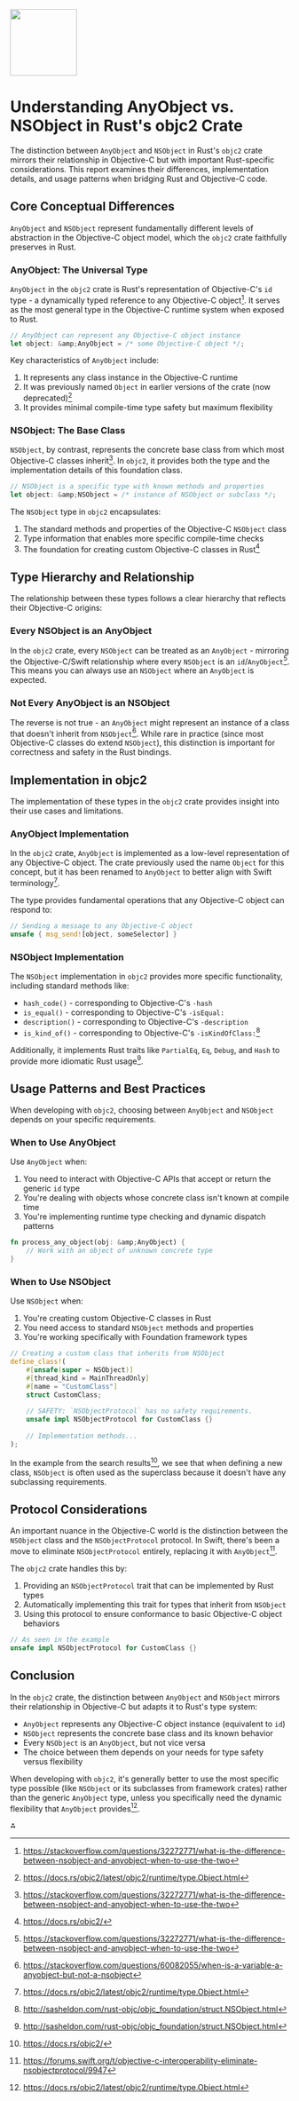 <img src="https://r2cdn.perplexity.ai/pplx-full-logo-primary-dark%402x.png" class="logo" width="120"/>

# Understanding AnyObject vs. NSObject in Rust's objc2 Crate

The distinction between `AnyObject` and `NSObject` in Rust's `objc2` crate mirrors their relationship in Objective-C but with important Rust-specific considerations. This report examines their differences, implementation details, and usage patterns when bridging Rust and Objective-C code.

## Core Conceptual Differences

`AnyObject` and `NSObject` represent fundamentally different levels of abstraction in the Objective-C object model, which the `objc2` crate faithfully preserves in Rust.

### AnyObject: The Universal Type

`AnyObject` in the `objc2` crate is Rust's representation of Objective-C's `id` type - a dynamically typed reference to any Objective-C object[^2]. It serves as the most general type in the Objective-C runtime system when exposed to Rust.

```rust
// AnyObject can represent any Objective-C object instance
let object: &amp;AnyObject = /* some Objective-C object */;
```

Key characteristics of `AnyObject` include:

1. It represents any class instance in the Objective-C runtime
2. It was previously named `Object` in earlier versions of the crate (now deprecated)[^3]
3. It provides minimal compile-time type safety but maximum flexibility

### NSObject: The Base Class

`NSObject`, by contrast, represents the concrete base class from which most Objective-C classes inherit[^2]. In `objc2`, it provides both the type and the implementation details of this foundation class.

```rust
// NSObject is a specific type with known methods and properties
let object: &amp;NSObject = /* instance of NSObject or subclass */;
```

The `NSObject` type in `objc2` encapsulates:

1. The standard methods and properties of the Objective-C `NSObject` class
2. Type information that enables more specific compile-time checks
3. The foundation for creating custom Objective-C classes in Rust[^1]

## Type Hierarchy and Relationship

The relationship between these types follows a clear hierarchy that reflects their Objective-C origins:

### Every NSObject is an AnyObject

In the `objc2` crate, every `NSObject` can be treated as an `AnyObject` - mirroring the Objective-C/Swift relationship where every `NSObject` is an `id`/`AnyObject`[^2]. This means you can always use an `NSObject` where an `AnyObject` is expected.

### Not Every AnyObject is an NSObject

The reverse is not true - an `AnyObject` might represent an instance of a class that doesn't inherit from `NSObject`[^4]. While rare in practice (since most Objective-C classes do extend `NSObject`), this distinction is important for correctness and safety in the Rust bindings.

## Implementation in objc2

The implementation of these types in the `objc2` crate provides insight into their use cases and limitations.

### AnyObject Implementation

In the `objc2` crate, `AnyObject` is implemented as a low-level representation of any Objective-C object. The crate previously used the name `Object` for this concept, but it has been renamed to `AnyObject` to better align with Swift terminology[^3].

The type provides fundamental operations that any Objective-C object can respond to:

```rust
// Sending a message to any Objective-C object
unsafe { msg_send![object, someSelector] }
```


### NSObject Implementation

The `NSObject` implementation in `objc2` provides more specific functionality, including standard methods like:

- `hash_code()` - corresponding to Objective-C's `-hash`
- `is_equal()` - corresponding to Objective-C's `-isEqual:`
- `description()` - corresponding to Objective-C's `-description`
- `is_kind_of()` - corresponding to Objective-C's `-isKindOfClass:`[^8]

Additionally, it implements Rust traits like `PartialEq`, `Eq`, `Debug`, and `Hash` to provide more idiomatic Rust usage[^8].

## Usage Patterns and Best Practices

When developing with `objc2`, choosing between `AnyObject` and `NSObject` depends on your specific requirements.

### When to Use AnyObject

Use `AnyObject` when:

1. You need to interact with Objective-C APIs that accept or return the generic `id` type
2. You're dealing with objects whose concrete class isn't known at compile time
3. You're implementing runtime type checking and dynamic dispatch patterns
```rust
fn process_any_object(obj: &amp;AnyObject) {
    // Work with an object of unknown concrete type
}
```


### When to Use NSObject

Use `NSObject` when:

1. You're creating custom Objective-C classes in Rust
2. You need access to standard `NSObject` methods and properties
3. You're working specifically with Foundation framework types
```rust
// Creating a custom class that inherits from NSObject
define_class!(
    #[unsafe(super = NSObject)]
    #[thread_kind = MainThreadOnly]
    #[name = "CustomClass"]
    struct CustomClass;
    
    // SAFETY: `NSObjectProtocol` has no safety requirements.
    unsafe impl NSObjectProtocol for CustomClass {}
    
    // Implementation methods...
);
```

In the example from the search results[^1], we see that when defining a new class, `NSObject` is often used as the superclass because it doesn't have any subclassing requirements.

## Protocol Considerations

An important nuance in the Objective-C world is the distinction between the `NSObject` class and the `NSObjectProtocol` protocol. In Swift, there's been a move to eliminate `NSObjectProtocol` entirely, replacing it with `AnyObject`[^9].

The `objc2` crate handles this by:

1. Providing an `NSObjectProtocol` trait that can be implemented by Rust types
2. Automatically implementing this trait for types that inherit from `NSObject`
3. Using this protocol to ensure conformance to basic Objective-C object behaviors
```rust
// As seen in the example
unsafe impl NSObjectProtocol for CustomClass {}
```


## Conclusion

In the `objc2` crate, the distinction between `AnyObject` and `NSObject` mirrors their relationship in Objective-C but adapts it to Rust's type system:

- `AnyObject` represents any Objective-C object instance (equivalent to `id`)
- `NSObject` represents the concrete base class and its known behavior
- Every `NSObject` is an `AnyObject`, but not vice versa
- The choice between them depends on your needs for type safety versus flexibility

When developing with `objc2`, it's generally better to use the most specific type possible (like `NSObject` or its subclasses from framework crates) rather than the generic `AnyObject` type, unless you specifically need the dynamic flexibility that `AnyObject` provides[^3].

<div>⁂</div>

[^1]: https://docs.rs/objc2/

[^2]: https://stackoverflow.com/questions/32272771/what-is-the-difference-between-nsobject-and-anyobject-when-to-use-the-two

[^3]: https://docs.rs/objc2/latest/objc2/runtime/type.Object.html

[^4]: https://stackoverflow.com/questions/60082055/when-is-a-variable-a-anyobject-but-not-a-nsobject

[^5]: https://kylewlacy.github.io/posts/cocoa-apps-in-rust-eventually/

[^6]: https://en.wikipedia.org/wiki/Objective-C

[^7]: https://lib.rs/crates/objc2

[^8]: http://sasheldon.com/rust-objc/objc_foundation/struct.NSObject.html

[^9]: https://forums.swift.org/t/objective-c-interoperability-eliminate-nsobjectprotocol/9947

[^10]: https://www.reddit.com/r/rust/comments/2nno39/interoperating_between_objectivec_and_rust/

[^11]: https://github.com/rust-lang/rust-bindgen/issues/109

[^12]: https://stackoverflow.com/questions/56671506/cannot-adopt-a-swift-class-to-an-objective-c-protocol-of-type-x-nsobject/56671754

[^13]: https://docs.rs/objc2/latest/objc2/runtime/type.Object.html

[^14]: https://stackoverflow.com/questions/29271230/objc-to-swift-conversion-of-nsdictionary-to-nsobject-anyobject

[^15]: https://github.com/madsmtm/objc2

[^16]: https://crates.io/crates/objc2

[^17]: https://crates.io/crates/objc2/0.4.1

[^18]: https://docs.rs/objc2/latest/objc2/runtime/trait.NSObjectProtocol.html

[^19]: https://github.com/rust-lang/rust-bindgen/issues/109

[^20]: https://github.com/SSheldon/rust-objc

[^21]: https://lib.rs/crates/objc2

[^22]: https://github.com/madsmtm/objc2/issues/617

[^23]: https://docs.rs/objc2/latest/objc2/macro.class.html

[^24]: https://doc.rust-lang.org/book/ch18-02-trait-objects.html

[^25]: https://crates.io/crates/objc2/0.2.7

[^26]: https://news.ycombinator.com/item?id=8675425

[^27]: https://stackoverflow.com/questions/39943371/swift-3-subclassing-nsobject-or-not

[^28]: https://www.reddit.com/r/rust/comments/12igant/rust_library_for_objectivec_interoperability_to/

[^29]: https://github.com/madsmtm/objc2/issues/30

